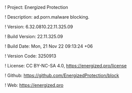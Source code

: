 ! Project: Energized Protection

! Description: ad.porn.malware blocking.

! Version: 6.32.0810.22.11.325.09

! Build Version: 22.11.325.09

! Build Date: Mon, 21 Nov 22 09:13:24 +06

! Version Code: 3250913

! License: CC BY-NC-SA 4.0, https://energized.pro/license

! Github: https://github.com/EnergizedProtection/block

! Web: https://energized.pro

